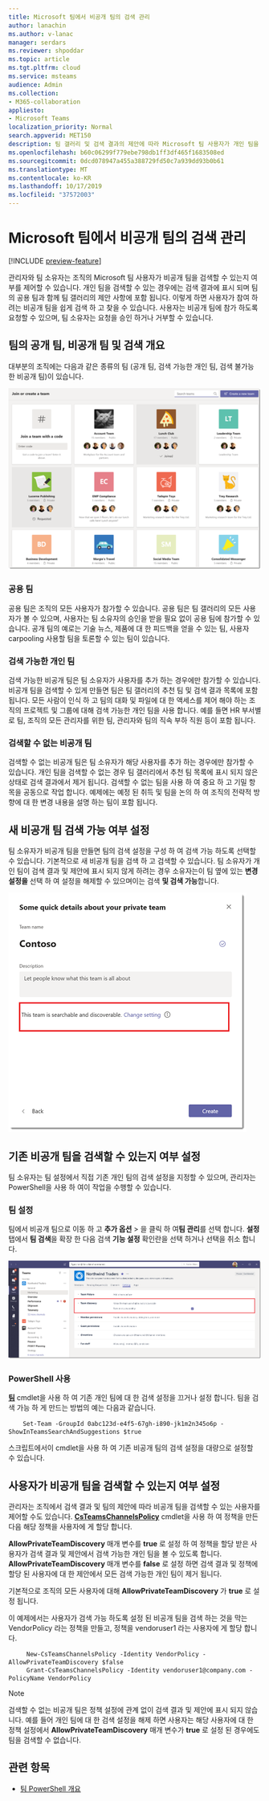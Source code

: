 ```yaml
---
title: Microsoft 팀에서 비공개 팀의 검색 관리
author: lanachin
ms.author: v-lanac
manager: serdars
ms.reviewer: shpoddar
ms.topic: article
ms.tgt.pltfrm: cloud
ms.service: msteams
audience: Admin
ms.collection:
- M365-collaboration
appliesto:
- Microsoft Teams
localization_priority: Normal
search.appverid: MET150
description: 팀 갤러리 및 검색 결과의 제안에 따라 Microsoft 팀 사용자가 개인 팀을 검색할 수 있는지 여부를 제어 하는 방법을 알아봅니다.
ms.openlocfilehash: b60c06299f779ebe798db1ff3df465f1683508ed
ms.sourcegitcommit: 0dcd078947a455a388729fd50c7a939dd93b0b61
ms.translationtype: MT
ms.contentlocale: ko-KR
ms.lasthandoff: 10/17/2019
ms.locfileid: "37572003"
---
```

# <a name="manage-discovery-of-private-teams-in-microsoft-teams"></a>Microsoft 팀에서 비공개 팀의 검색 관리

[!INCLUDE [preview-feature](includes/preview-feature.md)]

관리자와 팀 소유자는 조직의 Microsoft 팀 사용자가 비공개 팀을 검색할 수 있는지 여부를 제어할 수 있습니다. 개인 팀을 검색할 수 있는 경우에는 검색 결과에 표시 되며 팀의 공용 팀과 함께 팀 갤러리의 제안 사항에 포함 됩니다. 이렇게 하면 사용자가 참여 하려는 비공개 팀을 쉽게 검색 하 고 찾을 수 있습니다. 사용자는 비공개 팀에 참가 하도록 요청할 수 있으며, 팀 소유자는 요청을 승인 하거나 거부할 수 있습니다.

## <a name="overview-of-public-teams-private-teams-and-discovery-in-teams"></a>팀의 공개 팀, 비공개 팀 및 검색 개요

대부분의 조직에는 다음과 같은 종류의 팀 (공개 팀, 검색 가능한 개인 팀, 검색 불가능 한 비공개 팀)이 있습니다.

![팀 갤러리 스크린샷](media/private-team-discovery-team-gallery.png)

### <a name="public-teams"></a>공용 팀

공용 팀은 조직의 모든 사용자가 참가할 수 있습니다. 공용 팀은 팀 갤러리의 모든 사용자가 볼 수 있으며, 사용자는 팀 소유자의 승인을 받을 필요 없이 공용 팀에 참가할 수 있습니다. 공개 팀의 예로는 기술 뉴스, 제품에 대 한 피드백을 얻을 수 있는 팀, 사용자 carpooling 사용할 팀을 토론할 수 있는 팀이 있습니다.

### <a name="discoverable-private-teams"></a>검색 가능한 개인 팀

검색 가능한 비공개 팀은 팀 소유자가 사용자를 추가 하는 경우에만 참가할 수 있습니다. 비공개 팀을 검색할 수 있게 만들면 팀은 팀 갤러리의 추천 팀 및 검색 결과 목록에 포함 됩니다. 모든 사람이 인식 하 고 팀의 대화 및 파일에 대 한 액세스를 제어 해야 하는 조직의 프로젝트 및 그룹에 대해 검색 가능한 개인 팀을 사용 합니다. 예를 들면 HR 부서별로 팀, 조직의 모든 관리자를 위한 팀, 관리자와 팀의 직속 부하 직원 등이 포함 됩니다.

### <a name="non-discoverable-private-teams"></a>검색할 수 없는 비공개 팀

검색할 수 없는 비공개 팀은 팀 소유자가 해당 사용자를 추가 하는 경우에만 참가할 수 있습니다. 개인 팀을 검색할 수 없는 경우 팀 갤러리에서 추천 팀 목록에 표시 되지 않은 상태로 검색 결과에서 제거 됩니다. 검색할 수 없는 팀을 사용 하 여 중요 하 고 기밀 항목을 공동으로 작업 합니다. 예제에는 예정 된 취득 및 팀을 논의 하 여 조직의 전략적 방향에 대 한 변경 내용을 설명 하는 팀이 포함 됩니다.

## <a name="set-whether-new-private-teams-are-discoverable"></a>새 비공개 팀 검색 가능 여부 설정

팀 소유자가 비공개 팀을 만들면 팀의 검색 설정을 구성 하 여 검색 가능 하도록 선택할 수 있습니다. 기본적으로 새 비공개 팀을 검색 하 고 검색할 수 있습니다. 팀 소유자가 개인 팀이 검색 결과 및 제안에 표시 되지 않게 하려는 경우 소유자는이 팀 옆에 있는 **변경 설정을** 선택 하 여 설정을 해제할 수 있으며이는 검색 **및 검색 가능**합니다.

![새 비공개 팀의 검색 설정 스크린샷](media/private-team-discovery-new-team.png)

## <a name="set-whether-existing-private-teams-are-discoverable"></a>기존 비공개 팀을 검색할 수 있는지 여부 설정

팀 소유자는 팀 설정에서 직접 기존 개인 팀의 검색 설정을 지정할 수 있으며, 관리자는 PowerShell을 사용 하 여이 작업을 수행할 수 있습니다.

### <a name="in-team-settings"></a>팀 설정

팀에서 비공개 팀으로 이동 하 고 **추가 옵션** > 을 클릭 하 여**팀 관리**를 선택 합니다. **설정** 탭에서 **팀 검색**을 확장 한 다음 검색 **기능 설정** 확인란을 선택 하거나 선택을 취소 합니다.

![기존 비공개 팀의 검색 설정 스크린샷](media/private-team-discovery-existing-team.png)

### <a name="using-powershell"></a>PowerShell 사용

**[팀](https://docs.microsoft.com/powershell/module/teams/set-team?view=teams-ps)** cmdlet을 사용 하 여 기존 개인 팀에 대 한 검색 설정을 끄거나 설정 합니다. 팀을 검색 가능 하 게 만드는 방법의 예는 다음과 같습니다.
```
    Set-Team -GroupId 0abc123d-e4f5-67gh-i890-jk1m2n345o6p -ShowInTeamsSearchAndSuggestions $true
```
스크립트에서이 cmdlet을 사용 하 여 기존 비공개 팀의 검색 설정을 대량으로 설정할 수 있습니다.

## <a name="set-whether-users-can-discover-private-teams"></a>사용자가 비공개 팀을 검색할 수 있는지 여부 설정

관리자는 조직에서 검색 결과 및 팀의 제안에 따라 비공개 팀을 검색할 수 있는 사용자를 제어할 수도 있습니다. **[CsTeamsChannelsPolicy](https://docs.microsoft.com/powershell/module/skype/new-csteamschannelspolicy?view=skype-ps)** cmdlet을 사용 하 여 정책을 만든 다음 해당 정책을 사용자에 게 할당 합니다.
 
**AllowPrivateTeamDiscovery** 매개 변수를 **true** 로 설정 하 여 정책을 할당 받은 사용자가 검색 결과 및 제안에서 검색 가능한 개인 팀을 볼 수 있도록 합니다. **AllowPrivateTeamDiscovery** 매개 변수를 **false** 로 설정 하면 검색 결과 및 정책에 할당 된 사용자에 대 한 제안에서 모든 검색 가능한 개인 팀이 제거 됩니다.

기본적으로 조직의 모든 사용자에 대해 **AllowPrivateTeamDiscovery** 가 **true** 로 설정 됩니다.

이 예제에서는 사용자가 검색 가능 하도록 설정 된 비공개 팀을 검색 하는 것을 막는 VendorPolicy 라는 정책을 만들고, 정책을 vendoruser1 라는 사용자에 게 할당 합니다.
```
     New-CsTeamsChannelsPolicy -Identity VendorPolicy -AllowPrivateTeamDiscovery $false
     Grant-CsTeamsChannelsPolicy -Identity vendoruser1@company.com -PolicyName VendorPolicy
```

> [!NOTE]
> 검색할 수 없는 비공개 팀은 정책 설정에 관계 없이 검색 결과 및 제안에 표시 되지 않습니다. 예를 들어 개인 팀에 대 한 검색 설정을 해제 하면 사용자는 해당 사용자에 대 한 정책 설정에서 **AllowPrivateTeamDiscovery** 매개 변수가 **true** 로 설정 된 경우에도 팀을 검색할 수 없습니다.

## <a name="related-topics"></a>관련 항목
- [팀 PowerShell 개요](teams-powershell-overview.md)
